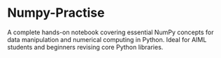 # Numpy-Practise
A complete hands-on notebook covering essential NumPy concepts for data manipulation and numerical computing in Python. Ideal for AIML students and beginners revising core Python libraries.
